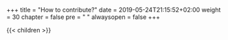 +++
title = "How to contribute?"
date = 2019-05-24T21:15:52+02:00
weight = 30
chapter = false
pre = "<i class='fa ela-folder'></i> "
alwaysopen = false
+++

{{< children >}}